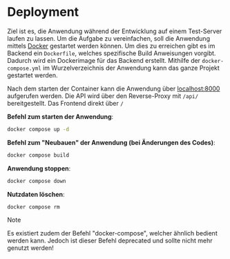 # Deployment

Ziel ist es, die Anwendung während der Entwicklung auf einem Test-Server laufen zu lassen. Um die Aufgabe zu vereinfachen, soll die Anwendung mittels [Docker](https://docs.docker.com/get-started/overview/) gestartet werden können.
Um dies zu erreichen gibt es im Backend ein `Dockerfile`, welches spezifische Build Anweisungen vorgibt. Dadurch wird ein Dockerimage für das Backend erstellt.
Mithilfe der `docker-compose.yml` im Wurzelverzeichnis der Anwendung kann das ganze Projekt gestartet werden.

Nach dem starten der Container kann die Anwendung über <a href="http://localhost:8000" target="_blank" rel="noreferrer noopener">localhost:8000</a> aufgerufen werden. Die API wird über den Reverse-Proxy mit `/api/` bereitgestellt. Das Frontend direkt über `/`

**Befehl zum starten der Anwendung**:

```bash
docker compose up -d
```

**Befehl zum "Neubauen" der Anwendung (bei Änderungen des Codes)**:

```bash
docker compose build
```

**Anwendung stoppen**:

```bash
docker compose down
```

**Nutzdaten löschen**:

```bash
docker compose rm
```

> [!NOTE]
> Es existiert zudem der Befehl "docker-compose", welcher ähnlich bedient werden kann. Jedoch ist dieser Befehl deprecated und sollte nicht mehr genutzt werden!
